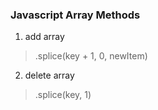 ### Javascript Array Methods 

1. add array

> .splice(key + 1, 0, newItem)

2. delete array

> .splice(key, 1)
